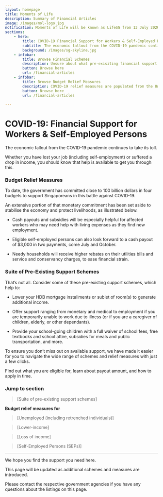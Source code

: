 ```yaml
---
layout: homepage
title: Moments of Life
description: Summary of Financial Articles 
image: /images/mol-logo.jpg
notification: Moments of Life will be known as LifeSG from 13 July 2020 onwards! Download from your App Store or Google Play today!
sections:
    - hero:
        title: COVID-19 Financial Support for Workers & Self-Employed Persons
        subtitle: The economic fallout from the COVID-19 pandemic continues to take its toll. Whether you have lost your job (including self-employment) or suffered a drop in income, you should know that help is available to get you through this.
        background: /images/sg-skyline.jpg
    - infobar:
        title: Browse Financial Schemes
        description: Unsure about what pre-exisiting financial support resources you might be eligible for? Stay informed with our latest guide.
        button: Browse here
        url: /financial-articles
    - infobar:
        title: Browse Budget Relief Measures
        description: COVID-19 relief measures are populated from the Unity, Resilience, Solidarity & Fortitude Budgets that build upon and reinforce each other.
        button: Browse here
        url: /financial-articles
        
---
```


# COVID-19: Financial Support for Workers & Self-Employed Persons #

The economic fallout from the COVID-19 pandemic continues to take its toll. 

Whether you have lost your job (including self-employment) or suffered a drop in income, you should know that help is available to get you through this.

### Budget Relief Measures ###

To date, the government has committed close to 100 billion dollars in four budgets to support Singaporeans in this battle against COVID-19.

An extensive portion of that monetary commitment has been set aside to stabilise the economy and protect livelihoods, as illustrated below.

* Cash payouts and subsidies will be especially helpful for affected workers who may need help with living expenses as they find new employment. 

* Eligible self-employed persons can also look forward to a cash payout of $3,000 in two payments, come July and October.

* Needy households will receive higher rebates on their utilities bills and service and conservancy charges, to ease financial strain.

### Suite of Pre-Existing Support Schemes ###

That’s not all. Consider some of these pre-existing support schemes, which help to:

* Lower your HDB mortgage installments or sublet of room(s) to generate additional income.
 
* Offer support ranging from monetary and medical to employment if you are temporarily unable to work due to illness (or if you are a caregiver of children, elderly, or other dependants).

* Provide your school-going children with a full waiver of school fees, free textbooks and school attire, subsidies for meals and public transportation, and more.

To ensure you don’t miss out on available support, we have made it easier for you to navigate the wide range of schemes and relief measures with just a few clicks. 

Find out what you are eligible for, learn about payout amount, and how to apply in time.

### Jump to section ###
 
> [Suite of pre-existing support schemes]
 
**Budget relief measures for**

> [Unemployed (including retrenched individuals)]

> [Lower-income]

> [Loss of income]

> [Self-Employed Persons (SEPs)]

---
We hope you find the support you need here. 

This page will be updated as additional schemes and measures are introduced.

Please contact the respective government agencies if you have any questions about the listings on this page.  
